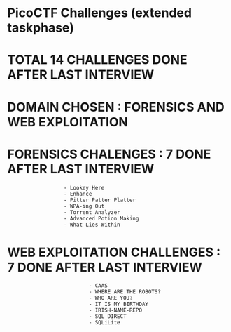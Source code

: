 # PicoCTF Challenges (extended taskphase)

# TOTAL 14 CHALLENGES DONE AFTER LAST INTERVIEW

# DOMAIN CHOSEN : FORENSICS AND WEB EXPLOITATION

# FORENSICS CHALENGES : 7 DONE AFTER LAST INTERVIEW

                      - Lookey Here
                      - Enhance
                      - Pitter Patter Platter
                      - WPA-ing Out
                      - Torrent Analyzer
                      - Advanced Potion Making
                      - What Lies Within
                    
# WEB EXPLOITATION CHALLENGES : 7  DONE AFTER LAST INTERVIEW

                              - CAAS
                              - WHERE ARE THE ROBOTS?
                              - WHO ARE YOU?
                              - IT IS MY BIRTHDAY
                              - IRISH-NAME-REPO
                              - SQL DIRECT
                              - SQLiLite
                              

